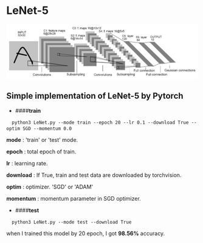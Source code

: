 LeNet-5
=======
![Architecture](./images/LeNet-5_Architecture.JPG)
## __Simple implementation of LeNet-5 by Pytorch__


* ####__train__

```
  python3 LeNet.py --mode train --epoch 20 --lr 0.1 --download True --optim SGD --momentum 0.0
```

__mode__ : 'train' or 'test' mode.

__epoch__ : total epoch of train.

__lr__ : learning rate.

__download__ : If True, train and test data are downloaded by torchvision.

__optim__ : optimizer. 'SGD' or 'ADAM'

__momentum__ : momentum parameter in SGD optimizer.

* ####__test__

```
  python3 LeNet.py --mode test --download True
```
when I trained this model by 20 epoch, I got __98.56%__ accuracy.
